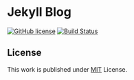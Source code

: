 # Jekyll Blog

[![GitHub license](https://img.shields.io/github/license/cotes2020/chirpy-starter.svg?color=blue)][mit]
[![Build Status](https://github.com/d3vsid-sudo/jekyll-blog/actions/workflows/ci.yml/badge.svg)](https://github.com/d3vsid-sudo/jekyll-blog/actions)


## License

This work is published under [MIT][mit] License.

[mit]: https://github.com/cotes2020/chirpy-starter/blob/master/LICENSE
